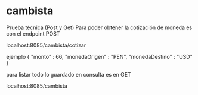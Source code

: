 # cambista
Prueba técnica (Post y Get)
Para poder obtener la cotización de moneda es con el endpoint POST

localhost:8085/cambista/cotizar

ejemplo 
{
"monto" : 66,
"monedaOrigen" : "PEN",
"monedaDestino" : "USD"
}

para listar todo lo guardado en consulta es en GET

localhost:8085/cambista

